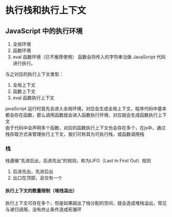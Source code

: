 # 执行栈和执行上下文

## JavaScript 中的执行环境

1. 全局环境
2. 函数环境
3. eval 函数环境（已不推荐使用）  函数会将传入的字符串当做 JavaScript 代码进行执行。

与之对应的执行上下文类型：

1.  全局上下文
2.  函数上下文
3.  eval 函数执行上下文  

javaScript 运行时首先会进入全局环境，对应会生成全局上下文，程序代码中基本都会存在函数，那么调用函数就会进入函数执行环境，对应就会生成函数执行上下文  
由于代码中会声明多个函数，对应的函数执行上下文也会存在多个，在js中，通过栈存取方式来管理执行上下文，我们可称其为可执行栈，或函数调用栈  

### 栈 
栈遵循“先进后出，后进先出”的规则，称为LIFO（Last In First Out）规则  
1. 后进先出，先进后出  
2. 出口在顶部，且仅有一个  

#### 执行上下文的数量限制（堆栈溢出）
执行上下文可存在多个，但是如果超出了栈分配的空间，就会造成堆栈溢出，常见与递归调用，没有终止条件造成死循环